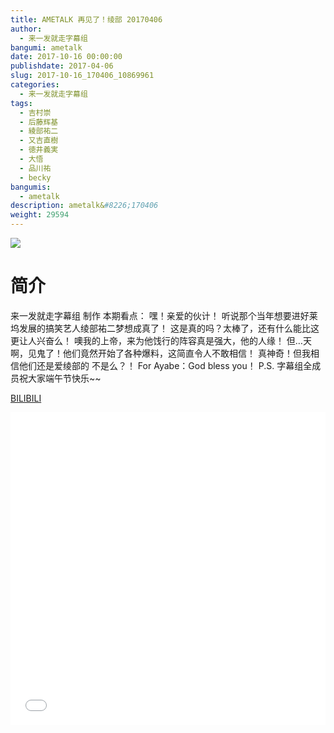 ```yaml
---
title: AMETALK 再见了！绫部 20170406
author: 
  - 来一发就走字幕组
bangumi: ametalk
date: 2017-10-16 00:00:00
publishdate: 2017-04-06
slug: 2017-10-16_170406_10869961
categories: 
  - 来一发就走字幕组
tags: 
  - 吉村崇
  - 后藤辉基
  - 綾部祐二
  - 又吉直樹
  - 徳井義実
  - 大悟
  - 品川祐
  - becky
bangumis: 
  - ametalk
description: ametalk&#8226;170406
weight: 29594
---
```


![](https://i.imgur.com/eVa2ekj.jpg)

# 简介  
来一发就走字幕组 制作
本期看点：
嘿！亲爱的伙计！
听说那个当年想要进好莱坞发展的搞笑艺人绫部祐二梦想成真了！
这是真的吗？太棒了，还有什么能比这更让人兴奋么！
噢我的上帝，来为他饯行的阵容真是强大，他的人缘！
但…天啊，见鬼了！他们竟然开始了各种爆料，这简直令人不敢相信！
真神奇！但我相信他们还是爱绫部的 不是么？！
For Ayabe：God bless you！
P.S. 字幕组全成员祝大家端午节快乐~~

  [BILIBILI](https://www.bilibili.com/video/av10869961/)


<div class="vcontainer">  <iframe class='video' src="//www.bilibili.com/blackboard/player.html?cid=18030677&aid=10869961" width="100%" height="500" frameborder="0" allowfullscreen="allowfullscreen"></iframe></div>

